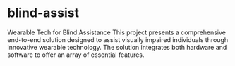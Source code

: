 # blind-assist
Wearable Tech for Blind Assistance This project presents a comprehensive end-to-end solution designed to assist visually impaired individuals through innovative wearable technology. The solution integrates both hardware and software to offer an array of essential features.
